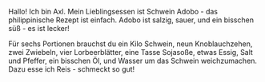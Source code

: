 Hallo! Ich bin Axl. Mein Lieblingsessen ist Schwein Adobo - das philippinische Rezept ist einfach. Adobo ist salzig, sauer, und ein bisschen süß - es ist lecker!

Für sechs Portionen brauchst du ein Kilo Schwein, neun Knoblauchzehen, zwei Zwiebeln, vier Lorbeerblätter, eine Tasse Sojasoße, etwas Essig, Salt und Pfeffer, ein bisschen Öl, und Wasser um das Schwein weichzumachen. Dazu esse ich Reis - schmeckt so gut!
